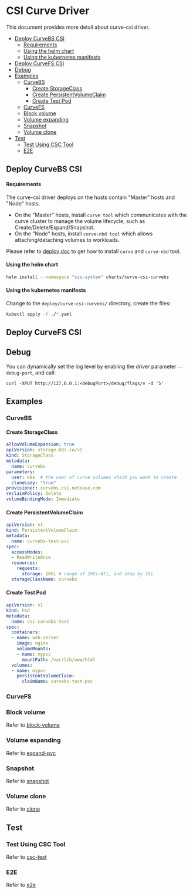 # CSI Curve Driver

This document provides more detail about curve-csi driver.

- [Deploy CurveBS CSI](#deploy-curvebs-csi)
  - [Requirements](#requirements)
  - [Using the helm chart](#using-the-helm-chart)
  - [Using the kubernetes manifests](#using-the-kubernetes-manifests)
- [Deploy CurveFS CSI](#deploy-curvefs-csi)
- [Debug](#debug)
- [Examples](#examples)
  - [CurveBS](#curvebs)
    - [Create StorageClass](#create-storageclass)
    - [Create PersistentVolumeClaim](#create-persistentvolumeclaim)
    - [Create Test Pod](#create-test-pod)
  - [CurveFS](#curvefs)
  - [Block volume](#block-volume)
  - [Volume expanding](#volume-expanding)
  - [Snapshot](#snapshot)
  - [Volume clone](#volume-clone)
- [Test](#test)
  - [Test Using CSC Tool](#test-using-csc-tool)
  - [E2E](#e2e)


## Deploy CurveBS CSI

#### Requirements

The curve-csi driver deploys on the hosts contain "Master" hosts and "Node" hosts.

- On the "Master" hosts, install `curve tool` which communicates with the curve cluster to manage the volume lifecycle, such as Create/Delete/Expand/Snapshot.
- On the "Node" hosts, install `curve-nbd tool` which allows attaching/detaching volumes to workloads.

Please refer to [deploy doc](https://github.com/opencurve/curve/blob/master/docs/cn/deploy.md) to get how to install `curve` and `curve-nbd` tool.

#### Using the helm chart

```bash
helm install --namespace "csi-system" charts/curve-csi-curvebs
```

#### Using the kubernetes manifests

Change to the `deploy/curve-csi-curvebs/` directory, create the files:

```bash
kubectl apply -f ./*.yaml
```

## Deploy CurveFS CSI



## Debug

You can dynamically set the log level by enabling the driver parameter `--debug-port`,
and call:

```text
curl -XPUT http://127.0.0.1:<debugPort>/debug/flags/v -d '5'
```

## Examples

### CurveBS

#### Create StorageClass

```yaml
allowVolumeExpansion: true
apiVersion: storage.k8s.io/v1
kind: StorageClass
metadata:
  name: curvebs
parameters:
  user: k8s  # the user of curve volumes which you want to create
  cloneLazy: "true"
provisioner: curvebs.csi.netease.com
reclaimPolicy: Delete
volumeBindingMode: Immediate
```

#### Create PersistentVolumeClaim

```yaml
apiVersion: v1
kind: PersistentVolumeClaim
metadata:
  name: curvebs-test-pvc
spec:
  accessModes:
  - ReadWriteOnce
  resources:
    requests:
      storage: 10Gi # range of 10Gi~4Ti, and step by 1Gi
  storageClassName: curvebs
```

#### Create Test Pod

```yaml
apiVersion: v1
kind: Pod
metadata:
  name: csi-curvebs-test
spec:
  containers:
  - name: web-server
    image: nginx
    volumeMounts:
    - name: mypvc
      mountPath: /var/lib/www/html
  volumes:
  - name: mypvc
    persistentVolumeClaim:
      claimName: curvebs-test-pvc
```

### CurveFS


### Block volume

Refer to [block-volume](./block-volume.md)

### Volume expanding

Refer to [expand-pvc](./expand-pvc.md)

### Snapshot

Refer to [snapshot](./snapshot.md)

### Volume clone

Refer to [clone](./clone.md)

## Test

### Test Using CSC Tool

Refer to [csc-test](./csc-test.md)

### E2E 

Refer to [e2e](./e2e.md)
